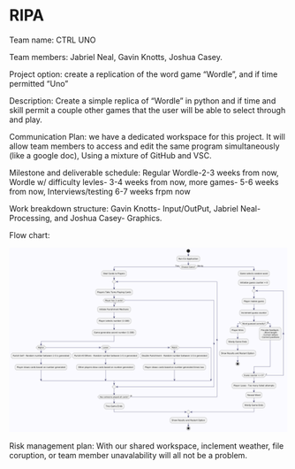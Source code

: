 
# RIPA

Team name: CTRL UNO

Team members: Jabriel Neal, Gavin Knotts, Joshua Casey.

Project option: create a replication of the word game “Wordle”, and if time permitted “Uno”

Description: Create a simple replica of “Wordle” in python and if time and skill permit a couple other games that the user will be able to select through and play.

Communication Plan: we have a dedicated workspace for this project. It will allow team members to access and edit the same program simultaneously (like a google doc), Using a mixture of GitHub and VSC.

Milestone and deliverable schedule: Regular Wordle-2-3 weeks from now, Wordle w/ difficulty levles- 3-4 weeks from now, more games- 5-6 weeks from now, Interviews/testing 6-7 weeks frpm now

Work breakdown structure: Gavin Knotts- Input/OutPut, Jabriel Neal- Processing, and Joshua Casey- Graphics.

Flow chart:

![Game Flowchart](GameFlowchart.png)

Risk management plan: With our shared workspace, inclement weather, file coruption, or team member unavalability will all not be a problem.
